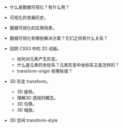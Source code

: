 * 什么是数据可视化？有什么用？

* 可视化的发展历史。

* 数据可视化的应用场景。

* 数据可视化有哪些解决方案？它们之间有什么关系？

* 回顾 CSS3 中的 2D 动画。
	- 如何对元素产生形变。
	- 什么是元素的坐标系？元素形变中坐标系又是怎样的？
	- transform-origin 有哪些值？

* 3D 形变 transform。
	- 3D 旋转。
	- 理解3D 透视的概念。
	- 3D 位移。
	- 3D 缩放。	

* 3D 空间 transform-style
